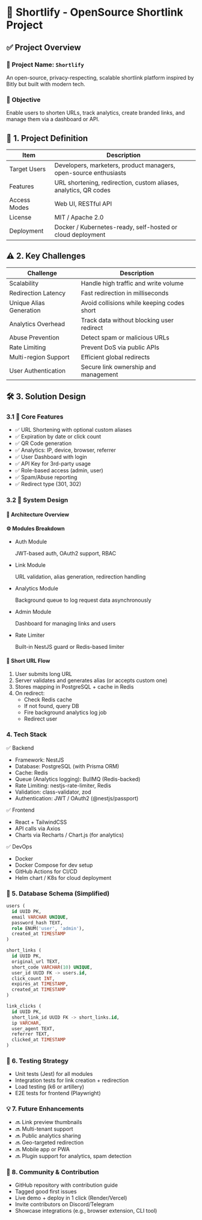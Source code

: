 # 🚀 Shortlify - OpenSource Shortlink Project

## ✅ Project Overview

### 🔹 Project Name: `Shortlify`
An open-source, privacy-respecting, scalable shortlink platform inspired by Bitly but built with modern tech.

### 🔹 Objective
Enable users to shorten URLs, track analytics, create branded links, and manage them via a dashboard or API.

## 📌 1. Project Definition

| Item             | Description                                                           |
|------------------|-----------------------------------------------------------------------|
| Target Users     | Developers, marketers, product managers, open-source enthusiasts      |
| Features         | URL shortening, redirection, custom aliases, analytics, QR codes      |
| Access Modes     | Web UI, RESTful API                                                   |
| License          | MIT / Apache 2.0                                                      |
| Deployment       | Docker / Kubernetes-ready, self-hosted or cloud deployment            |

## ⚠️ 2. Key Challenges

| Challenge                     | Description                                               |
|------------------------------|-----------------------------------------------------------|
| Scalability                  | Handle high traffic and write volume                      |
| Redirection Latency          | Fast redirection in milliseconds                          |
| Unique Alias Generation      | Avoid collisions while keeping codes short                |
| Analytics Overhead           | Track data without blocking user redirect                 |
| Abuse Prevention             | Detect spam or malicious URLs                             |
| Rate Limiting                | Prevent DoS via public APIs                               |
| Multi-region Support         | Efficient global redirects                                |
| User Authentication          | Secure link ownership and management                      |

## 🛠️ 3. Solution Design

### 3.1 🔧 Core Features

- ✅ URL Shortening with optional custom aliases
- ✅ Expiration by date or click count
- ✅ QR Code generation
- ✅ Analytics: IP, device, browser, referrer
- ✅ User Dashboard with login
- ✅ API Key for 3rd-party usage
- ✅ Role-based access (admin, user)
- ✅ Spam/Abuse reporting
- ✅ Redirect type (301, 302)

### 3.2 🧠 System Design

#### 🔷 Architecture Overview


#### ⚙️ Modules Breakdown

- Auth Module

  JWT-based auth, OAuth2 support, RBAC

- Link Module

  URL validation, alias generation, redirection handling

- Analytics Module

  Background queue to log request data asynchronously

- Admin Module

  Dashboard for managing links and users

- Rate Limiter

  Built-in NestJS guard or Redis-based limiter

#### 🔗 Short URL Flow

1. User submits long URL
2. Server validates and generates alias (or accepts custom one)
3. Stores mapping in PostgreSQL + cache in Redis
4. On redirect:
   - Check Redis cache
   - If not found, query DB
   - Fire background analytics log job
   - Redirect user

### 4. Tech Stack

✅ Backend
- Framework: NestJS
- Database: PostgreSQL (with Prisma ORM)
- Cache: Redis
- Queue (Analytics logging): BullMQ (Redis-backed)
- Rate Limiting: nestjs-rate-limiter, Redis
- Validation: class-validator, zod
- Authentication: JWT / OAuth2 (@nestjs/passport)

✅ Frontend
- React + TailwindCSS
- API calls via Axios
- Charts via Recharts / Chart.js (for analytics)

✅ DevOps
- Docker
- Docker Compose for dev setup
- GitHub Actions for CI/CD
- Helm chart / K8s for cloud deployment

### 📄 5. Database Schema (Simplified)

```sql
users (
  id UUID PK,
  email VARCHAR UNIQUE,
  password_hash TEXT,
  role ENUM('user', 'admin'),
  created_at TIMESTAMP
)

short_links (
  id UUID PK,
  original_url TEXT,
  short_code VARCHAR(10) UNIQUE,
  user_id UUID FK -> users.id,
  click_count INT,
  expires_at TIMESTAMP,
  created_at TIMESTAMP
)

link_clicks (
  id UUID PK,
  short_link_id UUID FK -> short_links.id,
  ip VARCHAR,
  user_agent TEXT,
  referrer TEXT,
  clicked_at TIMESTAMP
)
```

### 🧪 6. Testing Strategy

- Unit tests (Jest) for all modules
- Integration tests for link creation + redirection
- Load testing (k6 or artillery)
- E2E tests for frontend (Playwright)

### 💡 7. Future Enhancements

- 🔜 Link preview thumbnails
- 🔜 Multi-tenant support
- 🔜 Public analytics sharing
- 🔜 Geo-targeted redirection
- 🔜 Mobile app or PWA
- 🔜 Plugin support for analytics, spam detection

### 📢 8. Community & Contribution

- GitHub repository with contribution guide
- Tagged good first issues
- Live demo + deploy in 1 click (Render/Vercel)
- Invite contributors on Discord/Telegram
- Showcase integrations (e.g., browser extension, CLI tool)

